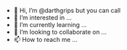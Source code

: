 - 👋 Hi, I’m @darthgrips but you can call
- 👀 I’m interested in ...
- 🌱 I’m currently learning ...
- 💞️ I’m looking to collaborate on ...
- 📫 How to reach me ...

<!---
darthgrips/darthgrips is a ✨ special ✨ repository because its `README.md` (this file) appears on your GitHub profile.
You can click the Preview link to take a look at your changes.
--->
